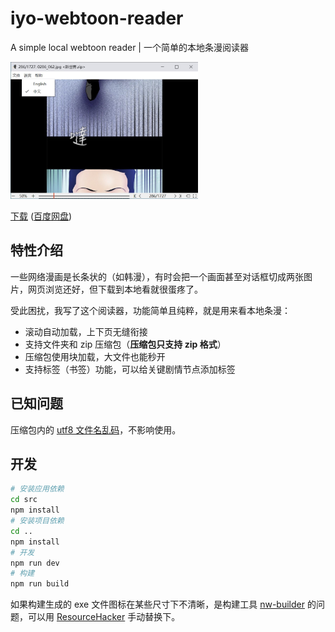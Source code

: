 # iyo-webtoon-reader

A simple local webtoon reader | 一个简单的本地条漫阅读器

<img src="./screenshot.jpg" width="300px">

[下载](https://github.com/ssnangua/iyo-webtoon-reader/releases) ([百度网盘](https://pan.baidu.com/s/104NeM6VPqeBJFMNoLP6fjA?pwd=0t2s))

## 特性介绍

一些网络漫画是长条状的（如韩漫），有时会把一个画面甚至对话框切成两张图片，网页浏览还好，但下载到本地看就很蛋疼了。

受此困扰，我写了这个阅读器，功能简单且纯粹，就是用来看本地条漫：

- 滚动自动加载，上下页无缝衔接
- 支持文件夹和 zip 压缩包（**压缩包只支持 zip 格式**）
- 压缩包使用块加载，大文件也能秒开
- 支持标签（书签）功能，可以给关键剧情节点添加标签

## 已知问题

压缩包内的 [utf8 文件名乱码](https://github.com/rubyzip/rubyzip/wiki/Files-with-non-ascii-filenames)，不影响使用。

## 开发

```bash
# 安装应用依赖
cd src
npm install
# 安装项目依赖
cd ..
npm install
# 开发
npm run dev
# 构建
npm run build
```

如果构建生成的 exe 文件图标在某些尺寸下不清晰，是构建工具 [nw-builder](https://nwutils.io/nw-builder/api-win.html#winrc-object) 的问题，可以用 [ResourceHacker](http://www.angusj.com/resourcehacker/) 手动替换下。
